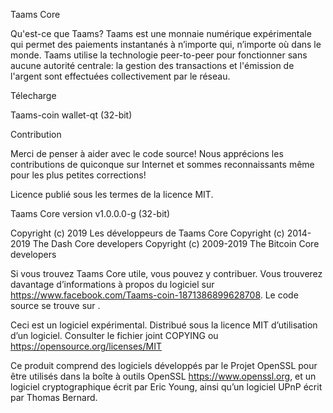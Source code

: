 Taams Core

Qu'est-ce que Taams?
Taams est une monnaie numérique expérimentale qui permet des paiements instantanés à n’importe qui, n’importe où dans le monde. Taams utilise la technologie peer-to-peer pour fonctionner sans aucune autorité centrale: la gestion des transactions et l'émission de l'argent sont effectuées collectivement par le réseau.

Télecharge 

Taams-coin wallet-qt (32-bit)
 
Contribution

Merci de penser à aider avec le code source! Nous apprécions les contributions de quiconque sur Internet et sommes reconnaissants même pour les plus petites corrections!

Licence
publié sous les termes de la licence MIT. 

Taams Core version v1.0.0.0-g (32-bit)

Copyright (c) 2019 Les développeurs de Taams Core
Copyright (c) 2014-2019 The Dash Core developers
Copyright (c) 2009-2019 The Bitcoin Core developers

Si vous trouvez Taams Core utile, vous pouvez y contribuer. Vous trouverez davantage d’informations à propos du logiciel sur https://www.facebook.com/Taams-coin-1871386899628708.
Le code source se trouve sur .

Ceci est un logiciel expérimental.
Distribué sous la licence MIT d’utilisation d’un logiciel. Consulter le fichier joint COPYING ou https://opensource.org/licenses/MIT

Ce produit comprend des logiciels développés par le Projet OpenSSL pour être utilisés dans la boîte à outils OpenSSL https://www.openssl.org, et un logiciel cryptographique écrit par Eric Young, ainsi qu’un logiciel UPnP écrit par Thomas Bernard.

